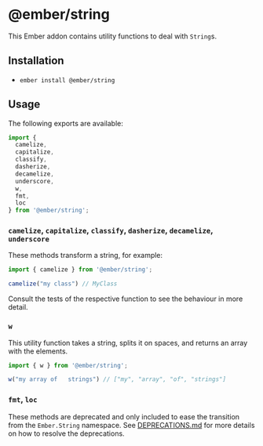 # @ember/string

This Ember addon contains utility functions to deal with `String`s.

## Installation

* `ember install @ember/string`

## Usage

The following exports are available:

```javascript
import {
  camelize,
  capitalize,
  classify,
  dasherize,
  decamelize,
  underscore,
  w,
  fmt,
  loc
} from '@ember/string';
```

### `camelize`, `capitalize`, `classify`, `dasherize`, `decamelize`, `underscore`

These methods transform a string, for example:

```javascript
import { camelize } from '@ember/string';

camelize("my class") // MyClass
```

Consult the tests of the respective function to see the behaviour in more detail.

### `w`

This utility function takes a string, splits it on spaces, and returns an array with the elements.

```javascript
import { w } from '@ember/string';

w("my array of   strings") // ["my", "array", "of", "strings"]
```

### `fmt`, `loc`

These methods are deprecated and only included to ease the transition from the `Ember.String` namespace.
See [DEPRECATIONS.md](DEPRECATIONS.md) for more details on how to resolve the deprecations.
